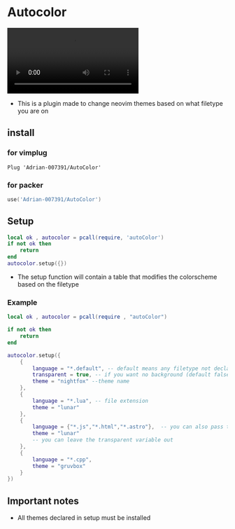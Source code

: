 # Autocolor

![autocolor](./Example.mp4)

- This is a plugin made to change neovim themes based on what filetype you are on

## install 
### for vimplug 

```
Plug 'Adrian-007391/AutoColor'
```
### for packer 

```lua
use('Adrian-007391/AutoColor')
```

## Setup 

```lua
local ok , autocolor = pcall(require, 'autoColor')
if not ok then 
    return 
end 
autocolor.setup({})

```
- The setup function will contain a table that modifies the colorscheme based on the filetype

### Example 

```lua 
local ok , autocolor = pcall(require , "autoColor") 

if not ok then 
    return 
end

autocolor.setup({
    {
        language = "*.default", -- default means any filetype not declared on setup
        transparent = true, -- if you want no background (default false)
        theme = "nightfox" --theme name 
    },
    {
        language = "*.lua", -- file extension
        theme = "lunar"
    },
    {
        language = {"*.js","*.html","*.astro"},  -- you can also pass tables with file entensions
        theme = "lunar"
        -- you can leave the transparent variable out
    },
    {
        language = "*.cpp",
        theme = "gruvbox"
    }
})

```

## Important notes 
- All themes declared in setup must be installed 

